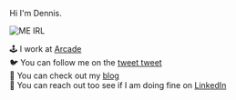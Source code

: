 Hi I'm Dennis.

![ME IRL](https://media.giphy.com/media/yLYxprqTTqEDK/giphy.gif)

🕹️ I work at [Arcade](https://arcade.co/)\
🐦 You can follow me on the [tweet tweet](https://twitter.com/jacquesporveau)\
📄 You can check out my [blog](https://escape-the-mud.dev)\
💼 You can reach out too see if I am doing fine on [LinkedIn](https://ca.linkedin.com/in/dennis-marchand-ba0060103)
